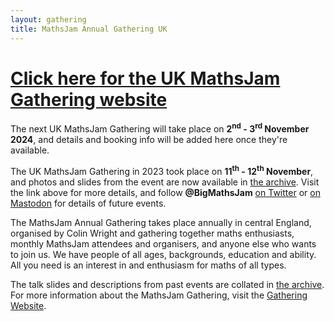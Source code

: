 ```yaml
---
layout: gathering
title: MathsJam Annual Gathering UK
---
```


# [Click here for the UK MathsJam Gathering website](https://www.solipsys.co.uk/cgi-bin/MJ_Wiki.py)

The next UK MathsJam Gathering will take place on **2<sup>nd</sup> - 3<sup>rd</sup> November 2024**, and details and booking info will be added here once they're available.

The UK MathsJam Gathering in 2023 took place on **11<sup>th</sup> - 12<sup>th</sup> November**, and photos and slides from the event are now available in [the archive](archive). Visit the link above for more details, and follow <strong>@BigMathsJam</strong> [on Twitter](https://www.twitter.com/bigmathsjam) or [on Mastodon](https://mathstodon.xyz/@bigmathsjam) for details of future events.

The MathsJam Annual Gathering takes place annually in central England, organised by Colin Wright and gathering together maths enthusiasts, monthly MathsJam attendees and organisers, and anyone else who wants to join us. We have people of all ages, backgrounds, education and ability. All you need is an interest in and enthusiasm for maths of all types.

The talk slides and descriptions from past events are collated in [the archive](archive). For more information about the MathsJam Gathering, visit the [Gathering Website](https://www.solipsys.co.uk/cgi-bin/MJ_Wiki.py).
